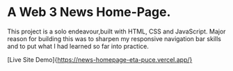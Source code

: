 # A Web 3 News Home-Page.

This project is a solo endeavour,built with HTML, CSS and JavaScript. Major reason for building this was to sharpen my responsive navigation bar skills and to put what I had learned so far into practice.

[Live Site Demo]{https://news-homepage-eta-puce.vercel.app/}
